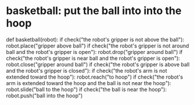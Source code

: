 # basketball: put the ball into into the hoop
def basketball(robot):
    if check("the robot's gripper is not above the ball"):
        robot.place("gripper above ball")
    if check("the robot's gripper is not around ball and the robot's gripper is open"):
        robot.drop("gripper around ball")
    if check("the robot's gripper is near ball and the robot's gripper is open"):
        robot.close("gripper around ball")
    if check("the robot's gripper is above ball and the robot's gripper is closed"):
        if check("the robot's arm is not extended toward the hoop"):
            robot.reach("to hoop")
        if check("the robot's arm is extended toward the hoop and the ball is not near the hoop"):
            robot.slide("ball to the hoop")
        if check("the ball is near the hoop"):
            robot.push("ball into the hoop")